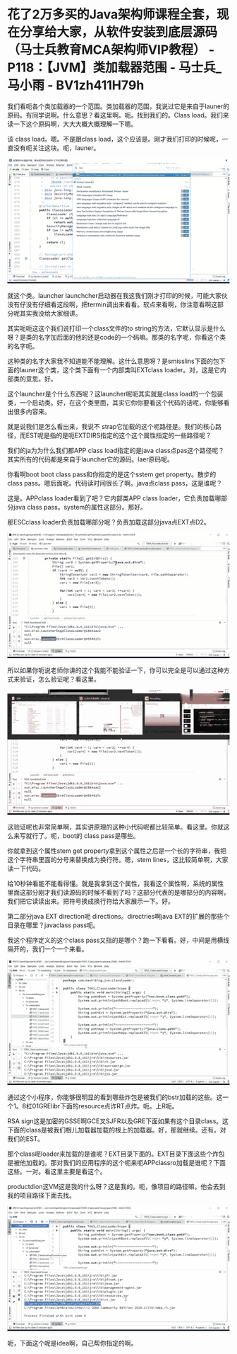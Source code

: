 # 花了2万多买的Java架构师课程全套，现在分享给大家，从软件安装到底层源码（马士兵教育MCA架构师VIP教程） - P118：【JVM】类加载器范围 - 马士兵_马小雨 - BV1zh411H79h

我们看呃各个类加载器的一个范围。类加载器的范围，我说过它是来自于launer的原码。有同学说啊。什么意思？看这里啊。呃。找到我们的。Class load。我们来读一下这个原码啊，大大大概大概理解一下嗯。

该 class load。嗯。不是跟class load，这个应该是。刚才我们打印的时候呢，一直没有呃关注这块。呃，launer。



![](img/098c6e1292fa817181643d7d2072265c_1.png)

就这个类。launcher launchcher启动器在我这我们刚才打印的时候，可能大家伙没有仔没有仔细看这段啊，把termin调出来看看。软点来看啊，你注意看啊这部分呢其实我没给大家细讲。

其实呃呃这这个我们说打印一个class文件的to string的方法，它默认显示是什么呀？是类的名字加后面的他的还是code的一个码嘛。那类的名字呢，你看这个类的名字呃。

这种类的名字大家我不知道能不能理解。这什么意思呀？是smisslins下面的包下面的launer这个类，这个类下面有一个内部类叫EXTclass loader。对，这是它内部类的意思。好。

这个launcher是个什么东西呢？这launcher呢呃其实就是class load的一个包装类，一个启动类。好，在这个类里面，其实它你你要看这个代码的话呢，你能够看出很多内容来。

就是说我们是怎么看出来，我说不 strap它加载的这个呃路径是。我们的核心路径，而EST呢是指的是呃EXTDIRS指定的这个这个属性指定的一些路径呢？

我们的ja为为什么我们都APP class load指定的是java class点pas这个路径呢？其实所有的代码都是来自于launcher它的源码。laer原码呢。

你看啊boot boot class pass和你指定的是这个sstem get property。散步的 class pass。嗯后面呢。代码读时间很长了啊。java点class pass，这是谁呢？

这是。APPclass loader看到了吧？它内部类APP class loader，它负责加载哪部分java class pass。system的属性这部分。那好。

那ESCclass loader负责加载哪部分呢？负责加载这部分java点EXT点D2。

![](img/098c6e1292fa817181643d7d2072265c_3.png)

所以如果你呃说老师你讲的这个我能不能验证一下，你可以完全是可以通过这种方式来验证，怎么验证呢？看这里。



![](img/098c6e1292fa817181643d7d2072265c_5.png)

这验证呢也非常简单啊，其实讲原理的这种小代码呢都比较简单。看这里。你就这么来写就行了。呃，boot的 class pass是哪些。

你就拿到这个属性stem get property拿到这个属性之后是一个长的字符串，我把这个字符串里面的分号来替换成为换行符。嗯，stem lines，这比较简单啊，大家读一下代码。

给10秒钟看能不能看得懂。就是我拿到这个属性，我看这个属性啊，系统的属性里面这部分刚才我们读源码的时候不看到了吗？这部分代表的是哪部分的内容啊，我们把它读读出来。把符号换成换行符给大家展示一下。好。

第二部分java EXT direction呃 directions。directries啊java EXT的扩展的那些个目录在哪里？javaclass pass呃。

我这个程序定义的这个class pass又指的是哪个？跑一下看看。好，中间是用横线隔开的，我们一个一个来看。



![](img/098c6e1292fa817181643d7d2072265c_7.png)

通过这个小程序，你能够很明显的看到哪些炸包是被我们的bstr加载的这些。这一个1。8杠01GRElibr下面的resource点诈RT点炸。呃。上R呃。

RSA sign这是加密的GSSE啊GCE叉SJFR以及GRE下面如果有这个目录class。这下面的class是被我们根儿加载器加载的根上的加载器。好，那就继续。还有。对我们的EST。

那个class呃loader来加载的是谁呢？EXT目录下面的。EXT目录下面这些个炸包是被他加载的。那对我们的应用程序的这个呃来呃APPclassro加载是谁呢？下面这些。一对。看这里主要是看这个。

productdion这VM这是我的什么呀？这是我的。呃，像项目的路径嘛，他会去到我的项目路径下面去找。



![](img/098c6e1292fa817181643d7d2072265c_9.png)

呃，下面这个呢是idea啊，自己帮你指定的啊。